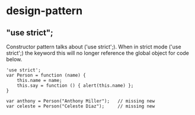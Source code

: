 design-pattern
==============

## "use strict";

Constructor pattern talks about ('use strict';).
When in strict mode ('use strict';) the keyword this will no longer reference the global object for code below.

```
'use strict';
var Person = function (name) {
    this.name = name;
    this.say = function () { alert(this.name) }; 
}

var anthony = Person("Anthony Miller");   // missing new
var celeste = Person("Celeste Diaz");     // missing new
```
